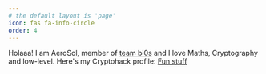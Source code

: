 ```yaml
---
# the default layout is 'page'
icon: fas fa-info-circle
order: 4
---
```


Holaaa! I am AeroSol, member of [team bi0s](https://bi0s.in/) and I love Maths, Cryptography and low-level. 
Here's my Cryptohack profile: [Fun stuff](https://cryptohack.org/user/AeroSol/)
